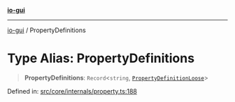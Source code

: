 [**io-gui**](../README.md)

***

[io-gui](../README.md) / PropertyDefinitions

# Type Alias: PropertyDefinitions

> **PropertyDefinitions**: `Record`\<`string`, [`PropertyDefinitionLoose`](PropertyDefinitionLoose.md)\>

Defined in: [src/core/internals/property.ts:188](https://github.com/io-gui/io/blob/main/src/core/internals/property.ts#L188)
